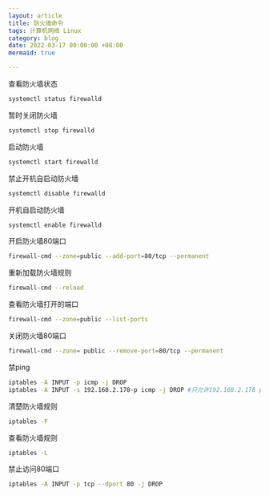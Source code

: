 ```yaml
---
layout: article
title: 防火墙命令
tags: 计算机网络 Linux
category: blog
date: 2022-03-17 00:00:00 +08:00
mermaid: true

---
```

查看防火墙状态

```c
systemctl status firewalld
```
暂时关闭防火墙

```bash
systemctl stop firewalld
```
启动防火墙

```bash
systemctl start firewalld
```

禁止开机自启动防火墙

```bash
systemctl disable firewalld
```
开机自启动防火墙
```c
systemctl enable firewalld
```
开启防火墙80端口
```bash
firewall-cmd --zone=public --add-port=80/tcp --permanent 
```
重新加载防火墙规则
```bash
firewall-cmd --reload
```
查看防火墙打开的端口
```bash
firewall-cmd --zone=public --list-ports
```
关闭防火墙80端口
```bash
firewall-cmd --zone= public --remove-port=80/tcp --permanent
```

禁ping
```bash
iptables -A INPUT -p icmp -j DROP
iptables -A INPUT -s 192.168.2.178-p icmp -j DROP #只允许192.168.2.178 ping
```
清楚防火墙规则
```bash
iptables -F
```
查看防火墙规则

```bash
iptables -L
```
禁止访问80端口

```bash
iptables -A INPUT -p tcp --dport 80 -j DROP
```




